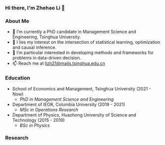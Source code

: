 ### Hi there, I'm Zhehao Li 👋

<!--
**Zhehao97/Zhehao97** is a ✨ _special_ ✨ repository because its `README.md` (this file) appears on your GitHub profile.

Here are some ideas to get you started:
-->

### About Me
- 🔭 I’m currently a PhD candidate in Management Science and Engineering, Tsinghua University.
- 🌱 I lies my interest on the intersection of statistical learning, optimization and causal inference. 
- 🤔 I’m particular interested in developing methods and frameworks for problems in data-driven decision.
- 📫 Reach me at lizh21@mails.tsinghua.edu.cn

### Education
- School of Economics and Management, Tsinghua University   (2021 - Now) 
  - *PhD in Management Science and Engineering*
- Department of IEOR, Columbia University   (2019 - 2021)
  - *MSc in Operations Research*
- Department of Physics, Huazhong University of Science and Technology    (2015 - 2019)
  - *BSc in Physics*

### Research
